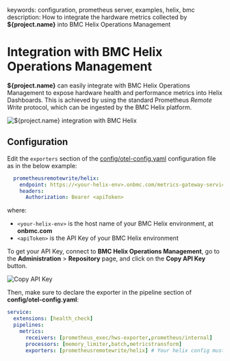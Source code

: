 keywords: configuration, prometheus server, examples, helix, bmc
description: How to integrate the hardware metrics collected by **${project.name}** into BMC Helix Operations Management

# Integration with BMC Helix Operations Management

**${project.name}** can easily integrate with BMC Helix Operations Management to expose hardware health and performance metrics into Helix Dashboards. This is achieved by using the standard Prometheus *Remote Write* protocol, which can be ingested by the BMC Helix platform.

![${project.name} integration with BMC Helix](../images/helix-architecture.png)

## Configuration

Edit the `exporters` section of the [config/otel-config.yaml](../configuration/configure-otel.md) configuration file as in the below example:

```yaml
  prometheusremotewrite/helix:
    endpoint: https://<your-helix-env>.onbmc.com/metrics-gateway-service/api/v1.0/prometheus
    headers:
      Authorization: Bearer <apiToken>
```

where:

* `<your-helix-env>` is the host name of your BMC Helix environment, at **onbmc.com**
* `<apiToken>` is the API Key of your BMC Helix environment

To get your API Key, connect to **BMC Helix Operations Management**, go to the **Administration** &gt; **Repository** page, and click on the **Copy API Key** button.

![Copy API Key](../images/helix-api-key.png)

Then, make sure to declare the exporter in the pipeline section of **config/otel-config.yaml**:

```yaml
service:
  extensions: [health_check]
  pipelines:
    metrics:
      receivers: [prometheus_exec/hws-exporter,prometheus/internal]
      processors: [memory_limiter,batch,metricstransform]
      exporters: [prometheusremotewrite/helix] # Your helix config must be listed here
```
